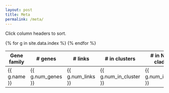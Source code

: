 ```yaml
---
layout: post
title: Meta
permalink: /meta/
---
```

Click column headers to sort.  
<div class="container">
<table id="metatable" class="table tablesorter table-striped">
	<thead>
		<tr>
			<th>Gene family</th>
			<th># genes</th>
			<th># links</th>
			<th># in clusters</th>
			<th># in NFC clade</th>
			<th># clusters</th>
			<th>Max cluster size</th>
		</tr>
	</thead>
	<tbody>
	{% for g in site.data.index %}
		<tr>
			<td>{{ g.name }}</td>
			<td>{{ g.num_genes }}</td>
			<td>{{ g.num_links }}</td>
			<td>{{ g.num_in_cluster }}</td>
			<td>{{ g.num_in_nfc }}</td>
			<td>{{ g.num_clusters }}</td>
			<td>{{ g.max_cluster }}</td>
		</tr>
	{% endfor %}
	</tbody>
</table>
</div>

